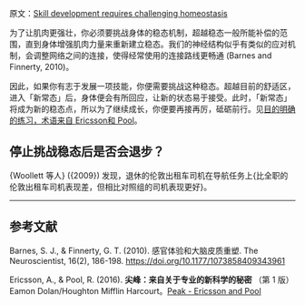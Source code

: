 原文：[Skill development requires challenging homeostasis](https://notes.andymatuschak.org/z4V56SvpNAHuaWSkU9U319uTxqBppv1mRx3aE)

为了让肌肉更强壮，你必须要挑战身体的稳态机制，超越稳态一般所能补偿的范围，直到身体增强肌肉力量来重新建立稳态。我们的神经结构似乎有类似的应对机制，会调整网络之间的连接，使得经常使用的连接路线更畅通 (Barnes and Finnerty, 2010)。

因此，如果你有志于发展一项技能，你便需要挑战这种稳态。超越目前的舒适区，进入「新常态」后，身体便会有所回应，让新的状态易于接受。此时，「新常态」将成为新的稳态点，所以为了继续成长，你便要再接再厉，砥砺前行。见[目的明确的练习，术语来自 Ericsson和 Pool](https://notes.andymatuschak.org/z7pC147AdTuRWQ2XKyRYpQC8FiM6rmjwRqwzv)。

## 停止挑战稳态后是否会退步？

{Woollett 等人} ({2009}) 发现，退休的伦敦出租车司机在导航任务上{比全职的伦敦出租车司机表现差，但相比对照组的司机表现更好}。

------

## 参考文献

Barnes, S. J., & Finnerty, G. T. (2010). 感官体验和大脑皮质重塑. The Neuroscientist, 16(2), 186-198. https://doi.org/10.1177/1073858409343961

Ericsson, A., & Pool, R. (2016). **尖峰：来自关于专业的新科学的秘密** （第 1 版）Eamon Dolan/Houghton Mifflin Harcourt。[Peak - Ericsson and Pool](https://notes.andymatuschak.org/z6Sx5DSLp1Jdt4wqvN36Xvregj6mQnCnFopmy)